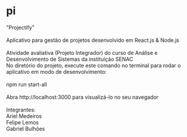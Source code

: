 # pi
"Projectify" <br>
<br>
Aplicativo para gestão de projetos desenvolvido em React.js & Node.js <br>
<br>
Atividade avaliativa (Projeto Integrador) do curso de Análise e Desenvolvimento de Sistemas da instituição SENAC
<br>
No diretório do projeto, execute este comando no terminal para rodar o aplicativo em modo de desenvolvimento:<br>
<br>
npm run start-all <br>
<br>
Abra http://localhost:3000 para visualizá-lo no seu navegador <br>
<br>
Integrantes: <br>
Ariel Medeiros <br>
Felipe Lemos <br>
Gabriel Bulhões <br>
